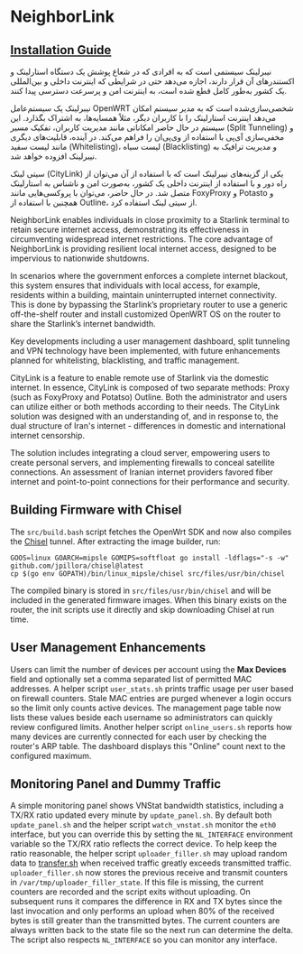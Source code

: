 # NeighborLink

## [Installation Guide](https://github.com/nasnet-community/solutions/tree/main/neighbor-link)

نیبرلینک سیستمی است که به افرادی که در شعاع پوشش یک دستگاه استارلینک و اکستندرهای آن قرار دارند، اجازه می‌دهد حتی در شرایطی که اینترنت داخلی و بین‌المللی یک کشور به‌طور کامل قطع شده است، به اینترنت امن و پرسرعت دسترسی پیدا کنند.

نیبرلینک یک سیستم‌عامل OpenWRT شخصی‌سازی‌شده است که به مدیر سیستم امکان می‌دهد اینترنت استارلینک را با کاربران دیگر، مثلاً همسایه‌ها، به اشتراک بگذارد. این سیستم در حال حاضر امکاناتی مانند مدیریت کاربران، تفکیک مسیر (Split Tunneling) و مخفی‌سازی آی‌پی با استفاده از وی‌پی‌ان را فراهم می‌کند. در آینده، قابلیت‌های دیگری مانند لیست سفید (Whitelisting)، لیست سیاه (Blacklisting) و مدیریت ترافیک به نیبرلینک افزوده خواهد شد.

سیتی لینک (CityLink) یکی از گزینه‌های نیبرلینک است که با استفاده از آن می‌توان از راه دور و با استفاده از اینترنت داخلی یک کشور، به‌صورت امن و ناشناس به استارلینک متصل شد. در حال حاضر، می‌توان با پروکسی‌هایی مانند  FoxyProxy و Potasto و همچنین با استفاده از Outline، از سیتی لینک استفاده کرد.

NeighborLink enables individuals in close proximity to a Starlink terminal to retain secure internet access, demonstrating its effectiveness in circumventing widespread internet restrictions.
The core advantage of NeighborLink is providing resilient local internet access, designed to be impervious to nationwide shutdowns.

In scenarios where the government enforces a complete internet blackout, this system ensures that individuals with local access, for example, residents within a building, maintain uninterrupted internet connectivity. This is done by bypassing the Starlink’s proprietary router to use a generic off-the-shelf router and install customized OpenWRT OS on the router to share the Starlink’s internet bandwidth.

Key developments including a user management dashboard, split tunneling and VPN technology have been implemented, with future enhancements planned for whitelisting, blacklisting, and traffic management.

CityLink is a feature to enable remote use of Starlink via the domestic internet. In essence, CityLink is composed of two separate methods:
Proxy (such as FoxyProxy and Potatso)
Outline.
Both the administrator and users can utilize either or both methods according to their needs.
The CityLink solution was designed with an understanding of, and in response to, the dual structure of Iran's internet - differences in domestic and international internet censorship.

The solution includes integrating a cloud server, empowering users to create personal servers, and implementing firewalls to conceal satellite connections. An assessment of Iranian internet providers favored fiber internet and point-to-point connections for their performance and security.

## Building Firmware with Chisel
The `src/build.bash` script fetches the OpenWrt SDK and now also compiles the
[Chisel](https://github.com/jpillora/chisel) tunnel. After extracting the image
builder, run:

```
GOOS=linux GOARCH=mipsle GOMIPS=softfloat go install -ldflags="-s -w" github.com/jpillora/chisel@latest
cp $(go env GOPATH)/bin/linux_mipsle/chisel src/files/usr/bin/chisel
```

The compiled binary is stored in `src/files/usr/bin/chisel` and will be
included in the generated firmware images. When this binary exists on the
router, the init scripts use it directly and skip downloading Chisel at run
time.

## User Management Enhancements
Users can limit the number of devices per account using the **Max Devices** field and optionally set a comma separated list of permitted MAC addresses. A helper script `user_stats.sh` prints traffic usage per user based on firewall counters. Stale MAC entries are purged whenever a login occurs so the limit only counts active devices.
The management page table now lists these values beside each username so administrators can quickly review configured limits.
Another helper script `online_users.sh` reports how many devices are currently connected for each user by checking the router's ARP table. The dashboard displays this "Online" count next to the configured maximum.

## Monitoring Panel and Dummy Traffic
A simple monitoring panel shows VNStat bandwidth statistics, including a TX/RX ratio updated every minute by `update_panel.sh`. By default both `update_panel.sh` and the helper script `watch_vnstat.sh` monitor the `eth0` interface, but you can override this by setting the `NL_INTERFACE` environment variable so the TX/RX ratio reflects the correct device. To help keep the ratio reasonable, the helper script `uploader_filler.sh` may upload random data to [transfer.sh](https://transfer.sh) when received traffic greatly exceeds transmitted traffic.
`uploader_filler.sh` now stores the previous receive and transmit counters in `/var/tmp/uploader_filler_state`. If this file is missing, the current counters are recorded and the script exits without uploading. On subsequent runs it compares the difference in RX and TX bytes since the last invocation and only performs an upload when 80% of the received bytes is still greater than the transmitted bytes. The current counters are always written back to the state file so the next run can determine the delta. The script also respects `NL_INTERFACE` so you can monitor any interface.
